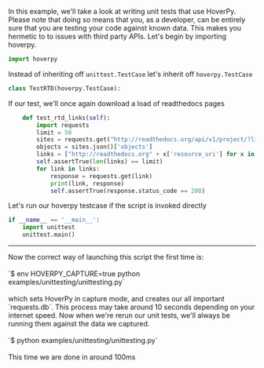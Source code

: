 In this example, we'll take a look at writing unit tests that use HoverPy. Please note that doing so means that you, as a developer, can be entirely sure that you are testing your code against known data. This makes you hermetic to to issues with third party APIs. Let's begin by importing hoverpy. 

```python
import hoverpy

```

Instead of inheriting off `unittest.TestCase` let's inherit off `hoverpy.TestCase` 

```python
class TestRTD(hoverpy.TestCase):

```

If our test, we'll once again download a load of readthedocs pages 

```python
    def test_rtd_links(self):
        import requests
        limit = 50
        sites = requests.get("http://readthedocs.org/api/v1/project/?limit=%d&offset=0&format=json" % limit)
        objects = sites.json()['objects']
        links = ["http://readthedocs.org" + x['resource_uri'] for x in objects]
        self.assertTrue(len(links) == limit)
        for link in links:
            response = requests.get(link)
            print(link, response)
            self.assertTrue(response.status_code == 200)

```

Let's run our hoverpy testcase if the script is invoked directly 

```python
if __name__ == '__main__':
    import unittest
    unittest.main()

```

<hr> Now the correct way of launching this script the first time is: <br><br> `$ env HOVERPY_CAPTURE=true python examples/unittesting/unittesting.py`<br><br> which sets HoverPy in capture mode, and creates our all important `requests.db`. This process may take around 10 seconds depending on your internet speed. Now when we're rerun our unit tests, we'll always be running them against the data we captured.<br><br> `$ python examples/unittesting/unittesting.py`<br><br> This time we are done in around 100ms 
